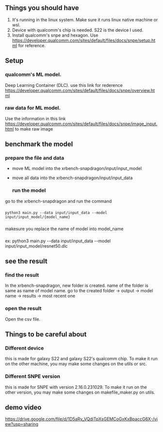 ## Things you should have
1. It's running in the linux system. Make sure it runs linux native machine or wsl.
2. Device with qualcomm's chip is needed. S22 is the device I used.
3. Install qualcomm's snpe and hexagon. Use https://developer.qualcomm.com/sites/default/files/docs/snpe/setup.html for reference.

## Setup
  ### qualcomm's ML model. 
Deep Learning Container (DLC).
use this link for rederence https://developer.qualcomm.com/sites/default/files/docs/snpe/overview.html

  ### raw data for ML model.
Use the information in this link https://developer.qualcomm.com/sites/default/files/docs/snpe/image_input.html
to make raw image

## benchmark the model
  ### prepare the file and data
- move ML model into the xrbench-snapdragon/input/input_model
- move all data into the xrbench-snapdragon/input/input_data

  ### run the model
go to the xrbench-snapdragon and run the command 
  ###
    python3 main.py --data input/input_data --model input/input_model/{model_name}
  ###
makesure you replace the name of model into model_name
  ###
ex: python3 main.py --data input/input_data --model input/input_model/resnet50.dlc

## see the result
  ### find the result
In the xrbench-snapdragon, new folder is created. name of the folder is same as name of model name.
go to the created folder -> output -> model name -> results -> most recent one
  ### open the result
Open the csv file.

## Things to be careful about
  ### Different device
this is made for galaxy S22 and galaxy S22's qualcomm chip. To make it run on the other machine, you may make some changes on the utils or src.

  ### Different SNPE version
this is made for SNPE with version 2.16.0.231029. To make it run on the other version, you may make some changes on makefile_maker.py on utils.

## demo video
https://drive.google.com/file/d/1D5aRv_VQdiTpXsGEMCoGxKxBpaccG6X-/view?usp=sharing
  
